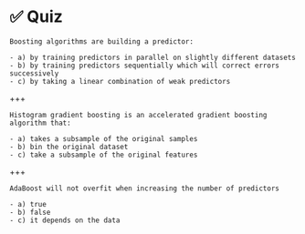 # ✅ Quiz

```{admonition} Question
Boosting algorithms are building a predictor:

- a) by training predictors in parallel on slightly different datasets
- b) by training predictors sequentially which will correct errors successively
- c) by taking a linear combination of weak predictors
```

+++

```{admonition} Question
Histogram gradient boosting is an accelerated gradient boosting algorithm that:

- a) takes a subsample of the original samples
- b) bin the original dataset
- c) take a subsample of the original features
```

+++

```{admonition} Question
AdaBoost will not overfit when increasing the number of predictors

- a) true
- b) false
- c) it depends on the data
```
